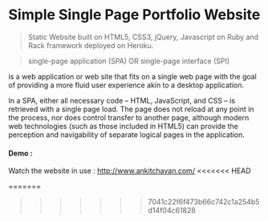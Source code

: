 # Simple Single Page Portfolio Website

> Static Website built on HTML5, CSS3, jQuery, Javascript on Ruby and Rack framework deployed on Heroku.

> single-page application (SPA) OR  single-page interface (SPI)

 is a web application or web site that fits on a single web page with the goal of providing a more fluid user experience akin to a desktop application.

In a SPA, either all necessary code – HTML, JavaScript, and CSS – is retrieved with a single page load. The page does not reload at any point in the process, nor does control transfer to another page, although modern web technologies (such as those included in HTML5) can provide the perception and navigability of separate logical pages in the application.

#### Demo :
Watch the website in use : http://www.ankitchavan.com/
<<<<<<< HEAD

=======
>>>>>>> 7041c22f6f473b66c742c1a254b5d14f04c61828

